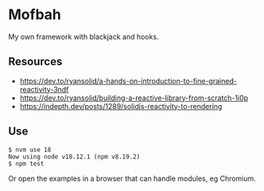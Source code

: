 # Mofbah

My own framework with blackjack and hooks.

## Resources

- https://dev.to/ryansolid/a-hands-on-introduction-to-fine-grained-reactivity-3ndf
- https://dev.to/ryansolid/building-a-reactive-library-from-scratch-1i0p
- https://indepth.dev/posts/1289/solidjs-reactivity-to-rendering

## Use

```
$ nvm use 18
Now using node v18.12.1 (npm v8.19.2)
$ npm test
```

Or open the examples in a browser that can handle modules, eg Chromium.
